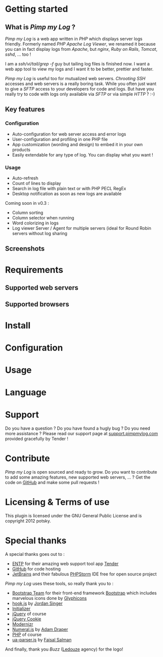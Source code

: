 # Getting started

## What is *Pimp my Log* ?

*Pimp my Log* is a web app written in *PHP* which displays server logs friendly. Formerly named *PHP Apache Log Viewer*, we renamed it because you can in fact display logs from *Apache*, but *nginx*, *Ruby on Rails*, *Tomcat*, *sshd*, ... too !

I am a *ssh/vi/tail/grep -f* guy but tailing log files is finished now. I want a web app tool to view my logs and I want it to be better, prettier and faster.

*Pimp my Log* is useful too for mutualized web servers. *Chrooting* *SSH* accesses and web servers is a really boring task. While you often just want to give a *SFTP* access to your developers for code and logs. But have you really try to code with logs only available via *SFTP* or via simple *HTTP* ? :-)

## Key features

###  Configuration

* Auto-configuration for web server access and error logs
* User-configuration and profiling in one PHP file
* App customization (wording and design) to embed it in your own products
* Easily extendable for any type of log. You can display what you want !

###  Usage

* Auto-refresh
* Count of lines to display
* Search in log file with plain text or with PHP PECL RegEx
* Desktop notification as soon as new logs are available

Coming soon in v0.3 :

* Column sorting
* Column selector when running
* Word colorizing in logs
* Log viewer Server / Agent for multiple servers (ideal for Round Robin servers without log sharing

## Screenshots

# Requirements

## Supported web servers

## Supported browsers

# Install

# Configuration

# Usage

# Language

# Support

Do you have a question ? Do you have found a hugly bug ? Do you need more assistance ? Please read our support page at [support.pimpmylog.com](http://support.pimpmylog.com) provided gracefully by Tender !

# Contribute

*Pimp my Log* is open sourced and ready to grow. Do you want to contribute to add some amazing features, new supported web servers, ... ? Get the code on [GitHub](https://github.com/potsky/PimpMyLog) and make some pull requests !

# Licensing & Terms of use

This plugin is licensed under the GNU General Public License and is copyright 2012 potsky.

# Special thanks

A special thanks goes out to :

* [ENTP](http://entp.com/) for their amazing web support tool app [Tender](http://tenderapp.com/)
* [GitHub](http://github.com) for code hosting
* [JetBrains](http://www.jetbrains.com/) and their fabulous [PHPStorm](http://www.jetbrains.com/phpstorm/) IDE free for open source project

*Pimp my Log* uses these tools, so really thank you to :

* [Bootstrap Team](https://github.com/twbs?tab=members) for their front-end framework [Bootstrap](http://getbootstrap.com/) which includes marvelous icons done by [Glyphicons](http://glyphicons.com/)
* [hook.js](http://usehook.com/) by [Jordan Singer](https://github.com/jordansinger)
* [Initializer](http://www.initializr.com/)
* [jQuery](http://jquery.com/) of course
* [jQuery Cookie](https://github.com/carhartl/jquery-cookie)
* [Modernizr](http://modernizr.com/)
* [Numeral.js](http://numeraljs.com/) by [Adam Draper](https://github.com/adamwdraper)
* [PHP](http://www.php.net) of course
* [ua-parser.js](http://faisalman.github.io/ua-parser-js/) by [Faisal Salman](https://github.com/faisalman)

And finally, thank you *Buzz* ([Ledouze](http://www.ledouze.fr) agency) for the logo!

